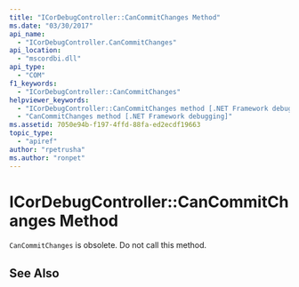 ```yaml
---
title: "ICorDebugController::CanCommitChanges Method"
ms.date: "03/30/2017"
api_name: 
  - "ICorDebugController.CanCommitChanges"
api_location: 
  - "mscordbi.dll"
api_type: 
  - "COM"
f1_keywords: 
  - "ICorDebugController::CanCommitChanges"
helpviewer_keywords: 
  - "ICorDebugController::CanCommitChanges method [.NET Framework debugging]"
  - "CanCommitChanges method [.NET Framework debugging]"
ms.assetid: 7050e94b-f197-4ffd-88fa-ed2ecdf19663
topic_type: 
  - "apiref"
author: "rpetrusha"
ms.author: "ronpet"
---
```

# ICorDebugController::CanCommitChanges Method
`CanCommitChanges` is obsolete. Do not call this method.  
  
## See Also  
 
